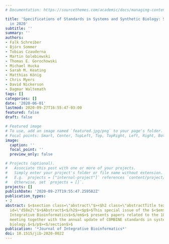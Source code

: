 ```yaml
---
# Documentation: https://sourcethemes.com/academic/docs/managing-content/

title: 'Specifications of Standards in Systems and Synthetic Biology: Status and Developments
  in 2020'
subtitle: ''
summary: ''
authors:
- Falk Schreiber
- Björn Sommer
- Tobias Czauderna
- Martin Golebiewski
- Thomas E. Gorochowski
- Michael Hucka
- Sarah M. Keating
- Matthias König
- Chris Myers
- David Nickerson
- Dagmar Waltemath
tags: []
categories: []
date: '2020-06-01'
lastmod: 2020-09-27T16:55:47-03:00
featured: false
draft: false

# Featured image
# To use, add an image named `featured.jpg/png` to your page's folder.
# Focal points: Smart, Center, TopLeft, Top, TopRight, Left, Right, BottomLeft, Bottom, BottomRight.
image:
  caption: ''
  focal_point: ''
  preview_only: false

# Projects (optional).
#   Associate this post with one or more of your projects.
#   Simply enter your project's folder or file name without extension.
#   E.g. `projects = ["internal-project"]` references `content/project/deep-learning/index.md`.
#   Otherwise, set `projects = []`.
projects: []
publishDate: '2020-09-27T19:55:47.259582Z'
publication_types:
- 2
abstract: $<$section class=\"abstract\"$><$h2 class=\"abstractTitle text-title my-1\"
  id=\"d58e2\"$>$Abstract$<$/h2$><$p$>$This special issue of the $<$em$>$Journal of
  Integrative Bioinformatics$<$/em$>$ presents papers related to the 10th COMBINE
  meeting together with the annual update of COMBINE standards in systems and synthetic
  biology.$<$/p$><$/section$>$
publication: '*Journal of Integrative Bioinformatics*'
doi: 10.1515/jib-2020-0022
---
```


